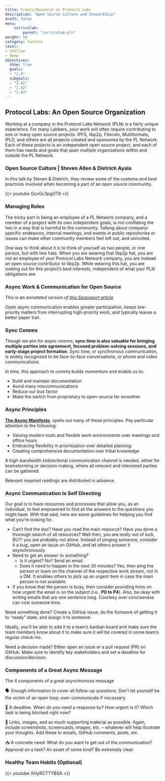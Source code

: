 ```yaml
---
title: Grants/Research at Protocol Labs
description: "Open Source Culture and Stewardship"
draft: false
menu:
    curriculum:
        parent: "curriculum-pln"
weight: 50
category: lecture
level:
- shallow
- deep
objectives:
  show: true
  goals:
  - "1.4"
  subgoals:
  - "1.41"
  - "1.42"
  - "1.43"
---
```


## Protocol Labs: An Open Source Organization

Working at a company in the Protocol Labs Network (PLN) is a fairly unique experience. For many Labbers, your work will often require contributing to one or many open source projects. IPFS, libp2p, Filecoin, Multiformats, IPLD, and others are all projects created and sponsored by the PL Network. Each of these projects is an independent open source project, and each of them has needs and goals that span multiple organizations within and outside the PL Network.

### Open Source Culture | Steven Allen & Dietrich Ayala

In this talk by Steven & Dietrich, they review some of the customs and best practices involved when becoming a part of an open source community.

{{< youtube GcvGc3pgOT8 >}}

### Managing Roles

The tricky part in being an employee of a PL Network company, and a member of a project with its own independent goals, is not conflating the two in a way that is harmful to the community. Talking about company-specific endeavors, internal meetings, and events in public repositories or issues can make other community members feel left out, and uninvited.

One way to think about it is to think of yourself as two people, or one person, but with two hats. When you are wearing that libp2p hat, you are not an employee of your Protocol Labs Network company, you are instead an open source contributor to libp2p. While wearing this hat, you are looking out for this project’s best interests, independent of what your PLN obligations are.

### Async Work & Communication for Open Source

_This is an annotated version of_ [_this Spaceport article_](https://protocol.almanac.io/docs/async-work-ezPny9x7Q50QISL4UIUhB3PoURV0lgxP)

Open async communication enables greater participation, keeps low-priority matters from interrupting high-priority work, and typically leaves a better paper trail.

### Sync Comms

Though we aim for async comms, **sync time is also valuable for bringing multiple parties into agreement, focused problem-solving sessions, and early-stage project formation**. Sync time, or synchronous communication, is widely recognized to be face-to-face conversations, or phone and video communications.

In time, this approach to comms builds momentum and enable us to:

* Build and maintain documentation
* Avoid many miscommunications
* Reduce our bus factor​
* Make the switch from proprietary to open-source far smoother

### Async Principles

[**The Async Manifesto**](http://asyncmanifesto.org), spells out many of these principles. Pay particular attention to the following:

* Valuing modern tools and flexible work environments over meetings and office hours
* Embracing flexibility in prioritization over detailed planning
* Creating comprehensive documentation over tribal knowledge

A high-bandwidth bidirectional communication channel is needed, either for brainstorming or decision making, where all relevant and interested parties can be gathered.

Relevant required readings are distributed in advance.

### Async Communication Is Self Directing

Our goal is to have resources and processes that allow you, as an individual, to feel empowered to find all the answers to the questions you might have. With that said, here are some guidelines for helping you find what you’re looking for.

* Can’t find the doc? Have you read the main resource? Have you done a thorough search of all resources? Well then, you are really out of luck, BUT! you are probably not alone. Instead of pinging someone, consider it a bug, open an issue on GitHub, and let others answer it asynchronously.
* Need to get an answer to something?
  * Is it urgent? No? Send an email.
  * Does it need to happen in the next 30 minutes? Yes, then ping the person or team on the channel of the respective work stream, not in a DM. It enables others to pick up an urgent item in case the main person is not available.
* If you know that the person is busy, then consider providing hints on how urgent the email is on the subject (i.e., **P0 to P4**). Also, be okay with writing emails that are one sentence long. Courtesy over conciseness can cost someone time.

Need something done? Create a GitHub issue, do the footwork of getting it to “ready” state, and assign it to someone.

Ideally, you’ll be able to add it to a team’s kanban board and make sure the team members know about it to make sure it will be covered in some team’s regular check-ins.

Need a decision made? Either open an issue or a pull request (PR) on GitHub. Make sure to identify key stakeholders and set a deadline for discussion/decision.

### Components of a Great Async Message

The 4 components of a great asynchronous message

🗣 Enough information to cover all follow-up questions. Don’t let yourself be the victim of an open loop; over-communicate if necessary.

📅 A deadline. When do you need a response by? How urgent is it? Which task is being blocked right now?

🔗 Links, images, and as much supporting material as possible. Again, include screenshots, screencasts, images, etc. – whatever will help illustrate your thoughts. Add these to emails, GitHub comments, posts, etc.

📥 A concrete need. What do you want to get out of the communication? Approval on a task? An asset of some kind? Be extremely clear.

### Healthy Team Habits (Optional)

{{< youtube XHyRCTTYBSA >}}
